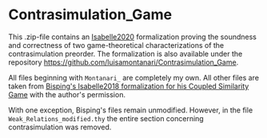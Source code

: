 # Contrasimulation_Game

This .zip-file contains an [Isabelle2020](https://isabelle.in.tum.de/website-Isabelle2020/index.html) formalization proving the soundness and correctness of two game-theoretical characterizations of the contrasimulation preorder. The formalization is also available under the repository https://github.com/luisamontanari/Contrasimulation_Game.

All files beginning with `Montanari_` are completely my own. 
All other files are taken from [Bisping's Isabelle2018 formalization for his Coupled Similarity Game](https://doi.org/10.6084/m9.figshare.7831382.v1) with the author's permission.

With one exception, Bisping's files remain unmodified. However, in the file `Weak_Relations_modified.thy` the entire section concerning contrasimulation was removed. 
